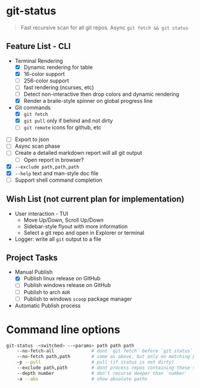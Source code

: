 # git-status

> Fast recursive scan for all git repos. Async `git fetch && git status`

## Feature List - CLI

- Terminal Rendering
    - [x] Dynamic rendering for table
    - [x] 16-color support
    - [ ] 256-color support
    - [ ] fast rendering (ncurses, etc)
    - [ ] Detect non-interactive then drop colors and dynamic rendering
    - [x] Render a braile-style spinner on global progress line
- Git commands
    - [x] `git fetch`
    - [x] `git pull` only if behind and not dirty
    - [ ] `git remote` icons for github, etc
- [ ] Export to json
- [ ] Async scan phase
- [ ] Create a detailed markdown report will all git output
    - [ ] Open report in browser?
- [x] `--exclude path,path,path`
- [x] `--help` text and man-style doc file
- [ ] Support shell command completion

## Wish List (not current plan for implementation)

- User interaction - TUI
    - Move Up/Down, Scroll Up/Down
    - Sidebar-style flyout with more information
    - Select a git repo and open in Explorer or terminal
- Logger: write all `git` output to a file

## Project Tasks
- Manual Publish
    - [x] Publish linux release on GitHub
    - [ ] Publish windows release on GitHub
    - [ ] Publish to arch `AUR`
    - [ ] Publish to windows `scoop` package manager
- Automatic Publish process

# Command line options

```bash
git-status -<switched> --<params> path path path
    --no-fetch-all              # dont `git fetch` before `git status`
    --no-fetch path,path        # same as above, but only on matching path
    -p --pull                   # pull (if status is not dirty)
    --exclude path,path         # dont process repos containing these strings
    --depth number              # don't recurse deeper than `number`
    -a --abs                    # show absolute paths
```
